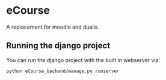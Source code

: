 # eCourse

A replacement for moodle and dualis.

## Running the django project

You can run the django project with the built in webserver via:

```
python eCourse_backend/manage.py runserver
```
